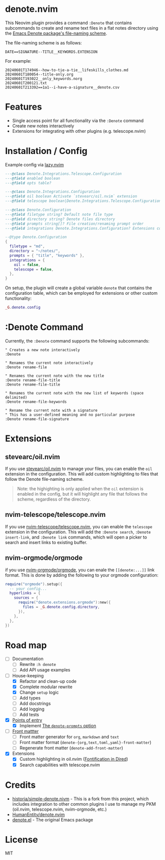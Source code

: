 # denote.nvim

This Neovim plugin provides a command `:Denote` that contains subcommands to create and rename
text files in a flat notes directory using the [Emacs Denote package's file-naming
scheme](https://protesilaos.com/emacs/denote#h:4e9c7512-84dc-4dfb-9fa9-e15d51178e5).

The file-naming scheme is as follows:

`DATE==SIGNATURE--TITLE__KEYWORDS.EXTENSION`

For example:

```
20240601T174946--how-to-tie-a-tie__lifeskills_clothes.md
20240601T180054--title-only.org
20240601T193022__only_keywords.norg
20240601T200121.txt
20240601T213392==1a1--i-have-a-signature__denote.csv
```

# Features

- Single access point for all functionality via the `:Denote` command
- Create new notes interactively
- Extensions for integrating with other plugins (e.g. telescope.nvim)

# Installation / Config

Example config via [lazy.nvim](https://github.com/folke/lazy.nvim)

```lua
---@class Denote.Integrations.Telescope.Configuration
---@field enabled boolean
---@field opts table?

---@class Denote.Integrations.Configuration
---@field oil boolean Activate `stevearc/oil.nvim` extension
---@field telescope boolean|Denote.Integrations.Telescope.Configuration

---@class Denote.Configuration
---@field filetype string? Default note file type
---@field directory string? Denote files directory
---@field prompts string[]? File creation/renaming prompt order
---@field integrations Denote.Integrations.Configuration? Extensions configuration

--@type Denote.Configuration
{
  filetype = "md",
  directory = "~/notes/",
  prompts = { "title", "keywords" },
  integrations = {
    oil = false,
    telescope = false,
  },
}
```

On setup, the plugin will create a global variable `denote` that contains the configuration
table, which can be employed for extensions or other custom functionality:

```lua
_G.denote.config
```

# :Denote Command

Currently, the `:Denote` command supports the following subcommands:

```vim
" Creates a new note interactively
:Denote

" Renames the current note interactively
:Denote rename-file

" Renames the current note with the new title
:Denote rename-file-title
:Denote rename-file-title

" Renames the current note with the new list of keywords (space delimited)
:Denote rename-file-keywords

" Rename the current note with a signature
" This has a user-defined meaning and no particular purpose
:Denote rename-file-signature
```
# Extensions

## stevearc/oil.nvim

If you use [stevearc/oil.nvim](https://github.com/stevearc/oil.nvim) to manage your files, you
can enable the `oil` extension in the configuration. This will add custom highlighting to files
that follow the Denote file-naming scheme.

> Note: the highighting is only applied when the `oil` extension is enabled in the config, but
> it will highlight any file that follows the scheme, regardless of the directory.

## nvim-telescope/telescope.nvim

If you use [nvim-telescope/telescope.nvim](https://github.com/nvim-telescope/telescope.nvim),
you can enable the `telescope` extension in the configuration. This will add the `:Denote
search`, `:Denote insert-link`, and `:Denote link` commands, which will open a picker to search
and insert links to existing buffer.

## nvim-orgmode/orgmode

if you use [nvim-orgmode/orgmode](https://github.com/nvim-orgmode/orgmode), you can enale the
`[[denote:...]]` link format. This is done by adding the following to your orgmode
configuration:

```lua
require("orgmode").setup({
  -- your config...
  hyperlinks = {
    sources = {
      require("denote.extensions.orgmode"):new({
        files = _G.denote.config.directory,
      }),
    },
  },
})
```

# Road map

- [ ] Documentation
    - [ ] Rewrite `:h denote`
    - [ ] Add API usage examples
- [ ] House-keeping
    - [x] Refactor and clean-up code
    - [x] Complete modular rewrite
    - [x] Change `setup` logic
    - [ ] Add types
    - [ ] Add docstrings
    - [ ] Add logging
    - [ ] Add tests
- [x] [Points of entry](https://protesilaos.com/emacs/denote#h:17896c8c-d97a-4faa-abf6-31df99746ca6)
    - [x] Implement [The `denote-prompts` option](https://protesilaos.com/emacs/denote#h:f9204f1f-fcee-49b1-8081-16a08a338099)
- [ ] [Front mattter](https://protesilaos.com/emacs/denote#h:13218826-56a5-482a-9b91-5b6de4f14261)
    - [ ] Front matter generator for `org`, `markdown` and `text`
    - [ ] Front matter format (`denote-{org,text,toml,yaml}-front-matter`)
    - [ ] Regenerate front matter (`denote-add-front-matter`)
- [x] Extensions
    - [x] Custom highlighting in oil.nvim ([Fontification in Dired](https://protesilaos.com/emacs/denote#h:337f9cf0-9f66-45af-b73f-f6370472fb51))
    - [x] Search capabilities with telescope.nvim

# Credits

* [historia/simple-denote.nivm](https://codeberg.org/historia/simple-denote.nvim) - This is a
  fork from this project, which includes integration to other common plugins I use to manage my
  PKM (oil.nvim, telescope.nvim, nvim-orgmode, etc.)
* [HumanEntity/denote.nvim](https://github.com/HumanEntity/denote.nvim)
* [denote.el](https://protesilaos.com/emacs/denote) - The original Emacs package

# License

MIT

